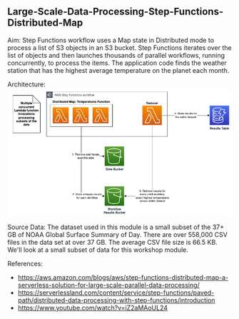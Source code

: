 ## Large-Scale-Data-Processing-Step-Functions-Distributed-Map

Aim:  Step Functions workflow uses a Map state in Distributed mode to process a list of S3 objects in an S3 bucket. Step Functions iterates over the list of objects and then launches thousands of parallel workflows, running concurrently, to process the items. The application code finds the weather station that has the highest average temperature on the planet each month.

Architecture:
![](./arch.png)

Source Data: The dataset used in this module is a small subset of the 37+ GB of NOAA Global Surface Summary of Day. There are over 558,000 CSV files in the data set at over 37 GB. The average CSV file size is 66.5 KB. We'll look at a small subset of data for this workshop module.

References:
- https://aws.amazon.com/blogs/aws/step-functions-distributed-map-a-serverless-solution-for-large-scale-parallel-data-processing/
- https://serverlessland.com/content/service/step-functions/paved-path/distributed-data-processing-with-step-functions/introduction
- https://www.youtube.com/watch?v=iZ2aMAoUL24